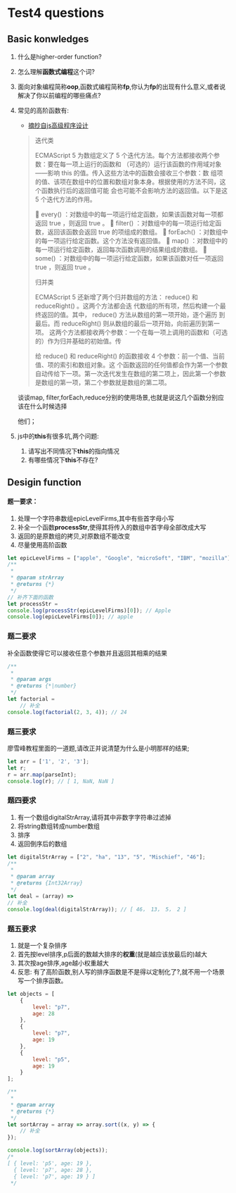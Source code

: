 # Test4 questions

## Basic konwledges

1. 什么是higher-order function?

2. 怎么理解**函数式编程**这个词?

3. 面向对象编程简称**oop**,函数式编程简称**fp**,你认为**fp**的出现有什么意义,或者说解决了你以前编程的哪些痛点?

4. 常见的高阶函数有:

   * [摘抄自js高级程序设计](http://www.chinastor.org/upload/2014-12/14122310427265.pdf )

   >迭代类
   >
   >ECMAScript 5 为数组定义了 5 个迭代方法。每个方法都接收两个参数：要在每一项上运行的函数和
   >（可选的）运行该函数的作用域对象——影响 this 的值。传入这些方法中的函数会接收三个参数：数
   >组项的值、该项在数组中的位置和数组对象本身。根据使用的方法不同，这个函数执行后的返回值可能
   >会也可能不会影响方法的返回值。以下是这 5 个迭代方法的作用。
   >
   > every() ：对数组中的每一项运行给定函数，如果该函数对每一项都返回 true ，则返回 true 。
   > filter() ：对数组中的每一项运行给定函数，返回该函数会返回 true 的项组成的数组。
   > forEach() ：对数组中的每一项运行给定函数。这个方法没有返回值。
   > map() ：对数组中的每一项运行给定函数，返回每次函数调用的结果组成的数组。
   > some() ：对数组中的每一项运行给定函数，如果该函数对任一项返回 true ，则返回 true 。
   >
   >
   >
   >归并类			
   >
   >ECMAScript 5 还新增了两个归并数组的方法： reduce() 和 reduceRight() 。这两个方法都会迭
   >代数组的所有项，然后构建一个最终返回的值。其中， reduce() 方法从数组的第一项开始，逐个遍历
   >到最后。而 reduceRight() 则从数组的最后一项开始，向前遍历到第一项。
   >这两个方法都接收两个参数：一个在每一项上调用的函数和（可选的）作为归并基础的初始值。传
   >
   >给 reduce() 和 reduceRight() 的函数接收 4 个参数：前一个值、当前值、项的索引和数组对象。这
   >个函数返回的任何值都会作为第一个参数自动传给下一项。第一次迭代发生在数组的第二项上，因此第一个参数是数组的第一项，第二个参数就是数组的第二项。

   谈谈map, filter,forEach,reduce分别的使用场景,也就是说这几个函数分别应该在什么时候选择

   他们；

5. js中的**this**有很多坑,两个问题:

   1. 请写出不同情况下**this**的指向情况
   2. 有哪些情况下**this**不存在?

## Desigin function

#### 题一要求：

1. 处理一个字符串数组epicLevelFirms,其中有些首字母小写
2. 补全一个函数**processStr**,使得其将传入的数组中首字母全部改成大写
3. 返回的是原数组的拷贝,对原数组不能改变
4. 尽量使用高阶函数

```javascript
let epicLevelFirms = ["apple", "Google", "microSoft", "IBM", "mozilla"];
/**
 * 
 * @param strArray
 * @returns {*}
 */
// 补齐下面的函数
let processStr = 
console.log(processStr(epicLevelFirms)[0]); // Apple
console.log(epicLevelFirms[0]); // apple
```



### 题二要求

补全函数使得它可以接收任意个参数并且返回其相乘的结果

```javascript
/**
 * 
 * @param args
 * @returns {*|number}
 */
let factorial =
    // 补全
console.log(factorial(2, 3, 4)); // 24
```



### 题三要求

廖雪峰教程里面的一道题,请改正并说清楚为什么是小明那样的结果;

```javascript
let arr = ['1', '2', '3'];
let r;
r = arr.map(parseInt);
console.log(r); // [ 1, NaN, NaN ]
```



###  题四要求

1. 有一个数组digitalStrArray,请将其中非数字字符串过滤掉
2. 将string数组转成number数组
3. 排序
4. 返回倒序后的数组

```javascript
let digitalStrArray = ["2", "ha", "13", "5", "Mischief", "46"];
/**
 * 
 * @param array
 * @returns {Int32Array}
 */
let deal = (array) => 
// 补全
console.log(deal(digitalStrArray)); // [ 46， 13， 5， 2 ]
```



### 题五要求

1. 就是一个复杂排序
2. 首先按level排序,p后面的数越大排序的**权重**(就是越应该放最后的)越大
3. 其次按age排序,age越小权重越大
4. 反思: 有了高阶函数,别人写的排序函数是不是得以定制化了?,就不用一个场景写一个排序函数。

```javascript
let objects = [
    {
        level: "p7",
        age: 28
    },
    {
        level: "p7",
        age: 19
    },
    {
        level: "p5",
        age: 19
    }
];

/**
 * 
 * @param array
 * @returns {*}
 */
let sortArray = array => array.sort((x, y) => {
    // 补全
});

console.log(sortArray(objects));
/*
[ { level: 'p5', age: 19 },
  { level: 'p7', age: 28 },
  { level: 'p7', age: 19 } ]
 */
```



